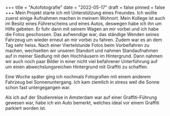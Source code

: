 +++
title = "Autofotografie"
date = "2022-05-17"
draft = false
pinned = false
+++
Mein Projekt starte ich mit Unterstützung eines Freundes. Ich wollte zuerst einige Aufnahmen machen in meinem Wohnort. Mein Kollege ist auch im Besitz eines Führerscheins und eines Autos, deswegen habe ich ihn um Hilfe gebeten. Er fuhr dann mit seinem Wagen an mir vorbei und ich habe die Fotos geschossen. Das aufwendige war, das ständige Wenden seines Fahrzeug um wieder erneut an mir vorbei zu fahren. Zudem war es an dem Tag sehr heiss. Nach einer Viertelstunde Fotos beim Vorbeifahren zu machen, wechselten wir unseren Standort und nahmen  Standaufnahmen auf in meiner Siedlung mit den Hochhäusern im Hintergrund. Dann nahmen wir auch noch paar Bilder in einer nicht viel befahrener Unterführung auf um einen abwechslungsreichen Hintergrund mit Graffiti zu schaffen. 

Eine Woche später ging ich nochmals Fotografien mit einem anderem Fahrzeug bei Sonnenuntergang. Ich kam ziemlich in stress weil die Sonne schon fast untergegangen war.

Als ich auf der Studienreise in Amsterdam war auf einer Graffiti-Führung gewesen war, habe ich ein Auto bemerkt, welches ideal vor einem Graffiti parkiert worden ist.